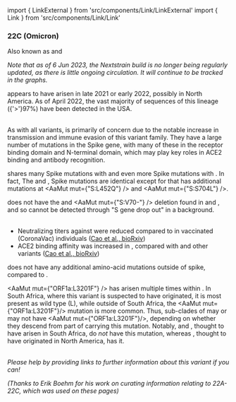 import { LinkExternal } from 'src/components/Link/LinkExternal'
import { Link } from 'src/components/Link/Link'



<MdxContent filepath="VoCHeader.md" />

### 22C (Omicron)
Also known as <VarOrLin name="22C (Omicron)" invert={true}/> and <Who name="Omicron" />

_Note that as of 6 Jun 2023, the Nextstrain build is no longer being regularly updated, as there is little ongoing circulation. It will continue to be tracked in the graphs._

<MdxContent filepath="OmicronHeader.md" />

<VarOrLin name="22C (Omicron)"/> appears to have arisen in late 2021 or early 2022, possibly in North America. As of April 2022, the vast majority of sequences of this lineage ({'>'}97%) have been detected in the USA.
<br/><br/>

As with all <Who name="Omicron" /> variants, <VarOrLin name="22C (Omicron)" prefix=""/> is primarily of concern due to the notable increase in transmission and immune evasion of this variant family. They have a large number of mutations in the Spike gene, with many of these in the receptor binding domain and N-terminal domain, which may play key roles in ACE2 binding and antibody recognition.
<br/>

<VarOrLin name="22C (Omicron)" prefix=""/> shares many Spike mutations with <VarOrLin name="21K (Omicron)" prefix=""/> and even more Spike mutations with <VarOrLin name="21L (Omicron)" prefix=""/>. In fact, The <VarOrLin name="21L (Omicron)" prefix=""/> and <VarOrLin name="22C (Omicron)" prefix=""/>, Spike mutations are identical except for that <VarOrLin name="22C (Omicron)" prefix=""/> has additional mutations at <AaMut mut={"S:L452Q"} /> and <AaMut mut={"S:S704L"} />.
<br/>

<VarOrLin name="21L (Omicron)" prefix=""/> does not have the <Mut name="S:H69-"/> and <AaMut mut={"S:V70-"} /> deletion found in <VarOrLin name="22A (Omicron)" prefix=""/> and <VarOrLin name="22B (Omicron)" prefix=""/>, and so cannot be detected through "S gene drop out" in a <VarOrLin name="21L (Omicron)" prefix=""/> background.
<br/><br/>

- Neutralizing titers against <VarOrLin name="22C (Omicron)" prefix=""/> were reduced compared to <VarOrLin name="21L (Omicron)" prefix=""/> in vaccinated (CoronaVac) individuals ([Cao et al., bioRxiv](https://www.biorxiv.org/content/10.1101/2022.04.30.489997v1))
- ACE2 binding affinity was increased in <VarOrLin name="22C (Omicron)" prefix=""/>, compared with <VarOrLin name="21K (Omicron)" prefix=""/> and other <WhoBadge name="Omicron" /> variants ([Cao et al., bioRxiv](https://www.biorxiv.org/content/10.1101/2022.04.30.489997v1))

<VarOrLin name="22C (Omicron)" prefix=""/> does not have any additional amino-acid mutations outside of spike, compared to <VarOrLin name="21L (Omicron)" prefix=""/>.

<AaMut mut={"ORF1a:L3201F"} /> has arisen multiple times within <VarOrLin name="21L (Omicron)" prefix=""/>. In South Africa, where this variant is suspected to have originated, it is most present as wild type (L), while outside of South Africa, the <AaMut mut={"ORF1a:L3201F"}/> mutation is more common. Thus, sub-clades of <VarOrLin name="21L (Omicron)" prefix=""/> may or may not have <AaMut mut={"ORF1a:L3201F"}/>, depending on whether they descend from part of <VarOrLin name="21L (Omicron)" prefix=""/> carrying this mutation. Notably, <VarOrLin name="22A (Omicron)" prefix=""/> and <VarOrLin name="22B (Omicron)" prefix=""/>, thought to have arisen in South Africa, do <i>not</i> have this mutation, whereas <VarOrLin name="22C (Omicron)" prefix=""/>, thought to have originated in North America, has it.
<br/><br/>

_Please help by providing links to further information about this variant if you can!_

_(Thanks to Erik Boehm for his work on curating information relating to 22A-22C, which was used on these pages)_
